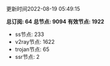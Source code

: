 更新时间2022-08-19 05:49:15

**总订阅: 64**
**总节点: 9094**
**有效节点: 1922**
- ss节点: 233
- v2ray节点: 1622
- trojan节点: 65
- ssr节点: 2
